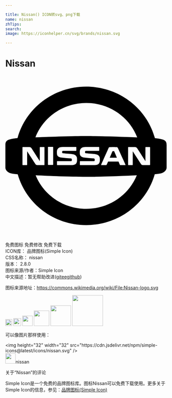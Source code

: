 ```yaml
---

title: Nissan() ICON转svg、png下载
name: nissan
zhTips: 
search: 
image: https://iconhelper.cn/svg/brands/nissan.svg

---
```


# Nissan  <small style="font-size: 60%;font-weight: 100"></small>

<div id="svg" class="svg-wrap">
<svg role="img" viewBox="0 0 24 24" xmlns="http://www.w3.org/2000/svg"><title>Nissan icon</title><path d="M12.036 1.728c-4.896 0-9.024 3.24-10.224 7.632-.516.06-.768.096-.984.156-.684.156-.828.396-.828.888v3.324c0 .48.516.816.876.876.36.072.588.096.96.132h.004c1.24 4.35 5.329 7.536 10.196 7.536 4.866 0 8.965-3.196 10.195-7.543a8.07 8.07 0 00.893-.125c.36-.06.876-.396.876-.876v-3.324c0-.492-.144-.732-.828-.888-.206-.057-.451-.093-.919-.148a.074.074 0 01-.005-.032c-1.212-4.392-5.328-7.608-10.212-7.608zm.012 2.424c3.456 0 6.408 2.112 7.56 5.076 0 .012.012.024.012.024l.014.005c-2.49-.094-5.706-.197-7.634-.197-1.902 0-5.052.1-7.529.193l.005-.001c1.152-2.976 4.104-5.1 7.572-5.1zm-5.652 6.516h.648c.06 0 .072.024.072.072v2.52c0 .06-.012.084-.084.084H6.42c-.072 0-.084-.012-.084-.084v-2.52c0-.048.012-.072.06-.072zm2.148.012h1.92c.072 0 .096.012.096.072v.432c0 .06-.024.084-.096.072H8.58c-.084 0-.12.036-.132.12v.108c0 .06.036.108.12.12.216.036.912.084 1.176.108.468.048.816.132.912.576 0 .036.012.156.012.288 0 .084 0 .192-.024.288-.084.42-.396.504-.9.504h-1.98c-.072 0-.084-.012-.084-.084v-.42c0-.072.012-.084.084-.084h2.004c.084 0 .108-.024.12-.084v-.18c-.012-.048-.024-.12-.132-.132a35.656 35.656 0 01-1.332-.12c-.576-.06-.72-.3-.744-.516-.012-.072-.012-.168-.012-.252 0-.072 0-.18.012-.264.084-.372.36-.552.864-.552zm3.408 0h1.92c.072 0 .096.012.096.072v.432c0 .06-.024.084-.096.072h-1.884c-.084 0-.12.036-.132.12v.108c0 .06.024.108.12.12.216.036.912.084 1.164.108.468.048.816.132.912.576 0 .036.012.156.012.288 0 .084 0 .192-.024.288-.084.42-.396.504-.9.504h-1.968c-.072 0-.084-.012-.084-.084v-.42c0-.072.012-.084.084-.084h2.004c.084 0 .108-.024.12-.084v-.18c-.012-.048-.036-.12-.132-.132a35.65 35.65 0 01-1.332-.12c-.576-.06-.708-.3-.744-.516-.012-.072-.012-.168-.012-.252 0-.072 0-.18.012-.264.084-.372.36-.552.864-.552zm-9.324.012h.612c.456 0 .516-.012.684.228.132.216 1.2 1.86 1.2 1.86v-2.004c0-.06.012-.084.084-.084h.528c.072 0 .084.024.084.084v2.508c0 .072-.012.084-.084.084h-.72c-.42 0-.456 0-.6-.24-.288-.456-1.176-1.812-1.176-1.812v1.968c0 .072-.012.084-.084.084h-.528c-.072 0-.084-.012-.084-.084v-2.508c0-.06.012-.084.084-.084zm13.416 0c.132 0 .228 0 .264.012.432.012.36-.036.564.408.108.252.876 1.896.996 2.184.036.084.012.072-.084.072h-.66c-.036 0-.072-.012-.084-.048 0-.012-.084-.204-.204-.48h-1.548c-.12.276-.216.48-.216.48-.012.024-.036.048-.084.048h-.636c-.096 0-.132 0-.072-.12l.012-.024c.3-.66 1.008-2.244 1.008-2.244.144-.3.072-.276.48-.276.108-.012.132-.012.264-.012zm2.304 0h.612c.456 0 .516-.012.684.228.144.216 1.2 1.86 1.2 1.86v-2.004c0-.06.012-.084.084-.084h.528c.072 0 .084.024.084.084v2.508c0 .072-.012.084-.084.084h-.72c-.42 0-.456 0-.6-.24-.3-.456-1.176-1.812-1.176-1.812v1.968c0 .072-.012.084-.084.084h-.528c-.072 0-.084-.012-.084-.084v-2.508c0-.06.012-.084.084-.084zm-2.268.6c-.036 0-.072 0-.084.012-.036 0-.06.012-.072.036 0 .012-.192.468-.396.936h1.068c-.156-.396-.336-.792-.384-.924-.012-.036-.036-.048-.06-.048-.012-.012-.048-.012-.072-.012zm3.48 3.59c-.003.014-.024.047-.024.058-1.2 2.88-4.104 4.92-7.5 4.92-3.42 0-6.336-2.064-7.524-4.968l-.023-.007c2.176.11 4.994.223 7.511.223 2.538 0 5.376-.114 7.56-.225Z"/></svg>
</div>
<detail full-name='nissan'></detail>

<div class="detail-page">
<p>
<span><span class="badge-success badge">免费图标</span> <span class="badge-success badge">免费修改</span>  <span class="badge-success badge">免费下载</span> </span>
<br/>
<span>
ICON库：
<span class="badge-secondary badge">品牌图标(Simple Icon)</span> 
</span>
<br/>
<span>
CSS名称：
<span class="badge-secondary badge">nissan</span> 
</span>

<br/>
<span>
版本：
<span class="badge-secondary badge">2.8.0</span> 
</span>
<br/>
<span>图标来源/作者：<span class="badge-light badge">Simple Icon</span></span> 
<br/>
<span class="zh-detail">中文描述：暂无<span class="help-link"><span>帮助改进</span>(<a href="https://gitee.com/liuwave/icon-helper/edit/master/json/brands/nissan.json" target="_blank" rel="noopener noreferrer">gitee</a><a href="https://github.com/liuwave/icon-helper/edit/master/json/brands/nissan.json" target="_blank" rel="noopener noreferrer">github</a></span>)</span><br/>
</p>
</div><div class="description description alert alert-light"><p>图标来源地址：<a href="https://commons.wikimedia.org/wiki/File:Nissan-logo.svg" target="_blank" rel="noopener noreferrer">https://commons.wikimedia.org/wiki/File:Nissan-logo.svg</a></p></div>
<div class="alert alert-dark">
<img height="21" width="21" src="https://cdn.jsdelivr.net/npm/simple-icons@latest/icons/nissan.svg" />
<img height="24" width="24" src="https://cdn.jsdelivr.net/npm/simple-icons@latest/icons/nissan.svg" />
<img height="32" width="32" src="https://cdn.jsdelivr.net/npm/simple-icons@latest/icons/nissan.svg" />
<img height="48" width="48" src="https://cdn.jsdelivr.net/npm/simple-icons@latest/icons/nissan.svg" />
<img height="64" width="64" src="https://cdn.jsdelivr.net/npm/simple-icons@latest/icons/nissan.svg" />
<img height="96" width="96" src="https://cdn.jsdelivr.net/npm/simple-icons@latest/icons/nissan.svg" />

</div>
<div>
  <p>可以像图片那样使用：    
  </p>
  <div class="alert alert-primary" style="font-size: 14px">
    &lt;img height="32" width="32" src="https://cdn.jsdelivr.net/npm/simple-icons@latest/icons/nissan.svg" /&gt;
    <copy-btn content='<img height="32" width="32" src="https://cdn.jsdelivr.net/npm/simple-icons@latest/icons/nissan.svg" />'></copy-btn>
  </div>
  <div class="alert alert-secondary">
    <img height="32" width="32" src="https://cdn.jsdelivr.net/npm/simple-icons@latest/icons/nissan.svg" />nissan
    <copy-btn content="nissan" btn-title="复制图标名称"></copy-btn>
  </div>
</div>

<Vssue title="关于“Nissan”的评论" >关于“Nissan”的评论</Vssue>


<div><p>Simple Icon是一个免费的品牌图标库。图标Nissan可以免费下载使用。更多关于  Simple Icon的信息，参见：<a target="_blank" href="https://iconhelper.cn/brands.html">品牌图标(Simple Icon)</a>
</p></div>
